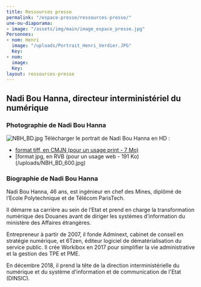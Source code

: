 ```yaml
---
title: Ressources presse
permalink: "/espace-presse/ressources-presse/"
une-ou-diaporama:
- image: "/assets/img/main/image_espace_presse.jpg"
Personnes:
- nom: Henri
  image: "/uploads/Portrait_Henri_Verdier.JPG"
  Key: 
- nom: 
  image: 
  Key: 
layout: ressources-presse
---
```


## Nadi Bou Hanna, directeur interministériel du numérique
### Photographie de Nadi Bou Hanna
![NBH_BD.jpg](/uploads/NBH_BD.jpg)
Télécharger le portrait de Nadi Bou Hanna en HD :
* [format tiff, en CMJN (pour un usage print - 7 Mo)](/uploads/NBH_HD.tiff)
* [format jpg, en RVB (pour un usage web - 191 Ko)(/uploads/NBH_BD_600.jpg)

### Biographie de Nadi Bou Hanna

Nadi Bou Hanna, 46 ans, est ingénieur en chef des Mines, diplômé de l’Ecole Polytechnique et de Télécom ParisTech.

Il démarre sa carrière au sein de l’Etat et prend en charge la transformation numérique des Douanes avant de diriger les systèmes d’information du ministère des Affaires étrangères.

Entrepreneur à partir de 2007, il fonde Adminext, cabinet de conseil en stratégie numérique, et 6Tzen, éditeur logiciel de dématérialisation du service public. Il crée Workibox en 2017 pour simplifier la vie administrative et la gestion des TPE et PME. 

En décembre 2018, il prend la tête de la direction interministérielle du numérique et du système d'information et de communication de l'Etat (DINSIC).